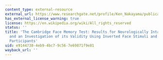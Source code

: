 ```yaml
---
content_type: external-resource
external_url: https://www.researchgate.net/profile/Ken_Nakayama/publication/7593331_The_Cambridge_Face_Memory_Test_results_for_neurologically_intact_individuals_and_an_investigation_of_its_validity_using_inverted_face_stimuli_and_prosopagnosic_participants/
has_external_license_warning: true
license: https://en.wikipedia.org/wiki/All_rights_reserved
status: ''
title: 'The Cambridge Face Memory Test: Results for Neurologically Intact Individuals
  and an Investigation of its Validity Using Inverted Face Stimuli and Prosopagnosic
  Participants'
uid: e9144738-4eb9-4bc7-9c56-7e69871f9e81
wayback_url: ''
---
```


